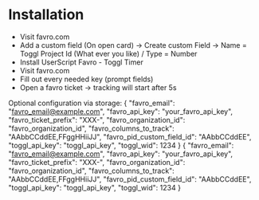 Installation
============
- Visit favro.com
- Add a custom field (On open card) -> Create custom Field -> Name = Toggl Project Id (What ever you like) / Type = Number
- Install UserScript Favro - Toggl Timer
- Visit favro.com
- Fill out every needed key (prompt fields)
- Open a favro ticket -> tracking will start after 5s

Optional configuration via storage:
{
"favro_email": "favro_email@example.com",
"favro_api_key": "your_favro_api_key",
"favro_ticket_prefix": "XXX-",
"favro_organization_id": "favro_organization_id",
"favro_columns_to_track": "AAbbCCddEE,FFggHHiiJJ",
"favro_pid_custom_field_id": "AAbbCCddEE",
"toggl_api_key": "toggl_api_key",
"toggl_wid": 1234
}
{
  "favro_email": "favro_email@example.com",
  "favro_api_key": "your_favro_api_key",
  "favro_ticket_prefix": "XXX-",
  "favro_organization_id": "favro_organization_id",
  "favro_columns_to_track": "AAbbCCddEE,FFggHHiiJJ",
  "favro_pid_custom_field_id": "AAbbCCddEE",
  "toggl_api_key": "toggl_api_key",
  "toggl_wid": 1234
}

